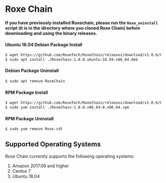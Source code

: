 # Roxe Chain


**If you have previously installed Roxechain, please run the `Roxe_uninstall` script (it is in the directory where you cloned Roxe Chain) before downloading and using the binary releases.**

#### Ubuntu 18.04 Debian Package Install


```sh
$ wget https://github.com/RoxeTech/RoxeChain/releases/download/v1.0.0/RoxeChain-1.0.0.ubuntu-18.04-x86_64.deb
$ sudo apt install ./RoxeChain-1.0.0.ubuntu-18.04-x86_64.deb
```

#### Debian Package Uninstall

```sh
$ sudo apt remove RoxeChain
```

#### RPM Package Install

```sh
$ wget https://github.com/RoxeTech/RoxeChain/releases/download/v1.0.0/RoxeChain-1.0.0.x86_64-0.x86_64.rpm
$ sudo yum install ./RoxeChain-1.0.0.x86_64-0.x86_64.rpm
```

#### RPM Package Uninstall

```sh
$ sudo yum remove Roxe.cdt
```

## Supported Operating Systems

Roxe Chain currently supports the following operating systems:

1. Amazon 2017.09 and higher
2. Centos 7
3. Ubuntu 18.04

